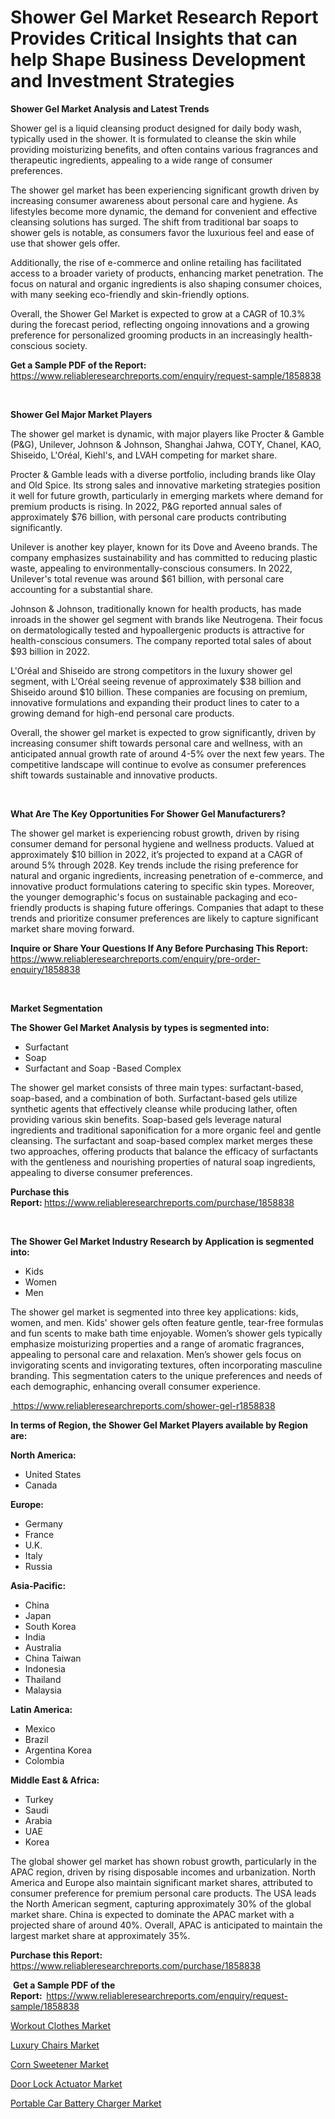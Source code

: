 <p><h1>Shower Gel Market Research Report Provides Critical Insights that can help Shape Business Development and Investment Strategies</h1></p><p><strong>Shower Gel Market Analysis and Latest Trends</strong></p>
<p><p>Shower gel is a liquid cleansing product designed for daily body wash, typically used in the shower. It is formulated to cleanse the skin while providing moisturizing benefits, and often contains various fragrances and therapeutic ingredients, appealing to a wide range of consumer preferences.</p><p>The shower gel market has been experiencing significant growth driven by increasing consumer awareness about personal care and hygiene. As lifestyles become more dynamic, the demand for convenient and effective cleansing solutions has surged. The shift from traditional bar soaps to shower gels is notable, as consumers favor the luxurious feel and ease of use that shower gels offer. </p><p>Additionally, the rise of e-commerce and online retailing has facilitated access to a broader variety of products, enhancing market penetration. The focus on natural and organic ingredients is also shaping consumer choices, with many seeking eco-friendly and skin-friendly options.</p><p>Overall, the Shower Gel Market is expected to grow at a CAGR of 10.3% during the forecast period, reflecting ongoing innovations and a growing preference for personalized grooming products in an increasingly health-conscious society.</p></p>
<p><strong>Get a Sample PDF of the Report:&nbsp;</strong> <a href="https://www.reliableresearchreports.com/enquiry/request-sample/1858838?utm_campaign=34&utm_medium=2&utm_source=Github&utm_content=ia&utm_term=07022025&utm_id=shower-gel">https://www.reliableresearchreports.com/enquiry/request-sample/1858838</a></p>
<p>&nbsp;</p>
<p><strong>Shower Gel Major Market Players</strong></p>
<p><p>The shower gel market is dynamic, with major players like Procter & Gamble (P&G), Unilever, Johnson & Johnson, Shanghai Jahwa, COTY, Chanel, KAO, Shiseido, L'Oréal, Kiehl's, and LVAH competing for market share. </p><p>Procter & Gamble leads with a diverse portfolio, including brands like Olay and Old Spice. Its strong sales and innovative marketing strategies position it well for future growth, particularly in emerging markets where demand for premium products is rising. In 2022, P&G reported annual sales of approximately $76 billion, with personal care products contributing significantly.</p><p>Unilever is another key player, known for its Dove and Aveeno brands. The company emphasizes sustainability and has committed to reducing plastic waste, appealing to environmentally-conscious consumers. In 2022, Unilever's total revenue was around $61 billion, with personal care accounting for a substantial share.</p><p>Johnson & Johnson, traditionally known for health products, has made inroads in the shower gel segment with brands like Neutrogena. Their focus on dermatologically tested and hypoallergenic products is attractive for health-conscious consumers. The company reported total sales of about $93 billion in 2022.</p><p>L'Oréal and Shiseido are strong competitors in the luxury shower gel segment, with L'Oréal seeing revenue of approximately $38 billion and Shiseido around $10 billion. These companies are focusing on premium, innovative formulations and expanding their product lines to cater to a growing demand for high-end personal care products.</p><p>Overall, the shower gel market is expected to grow significantly, driven by increasing consumer shift towards personal care and wellness, with an anticipated annual growth rate of around 4-5% over the next few years. The competitive landscape will continue to evolve as consumer preferences shift towards sustainable and innovative products.</p></p>
<p>&nbsp;</p>
<p><strong>What Are The Key Opportunities For Shower Gel Manufacturers?</strong></p>
<p><p>The shower gel market is experiencing robust growth, driven by rising consumer demand for personal hygiene and wellness products. Valued at approximately $10 billion in 2022, it’s projected to expand at a CAGR of around 5% through 2028. Key trends include the rising preference for natural and organic ingredients, increasing penetration of e-commerce, and innovative product formulations catering to specific skin types. Moreover, the younger demographic's focus on sustainable packaging and eco-friendly products is shaping future offerings. Companies that adapt to these trends and prioritize consumer preferences are likely to capture significant market share moving forward.</p></p>
<p><strong>Inquire or Share Your Questions If Any Before Purchasing This Report:</strong> <a href="https://www.reliableresearchreports.com/enquiry/pre-order-enquiry/1858838?utm_campaign=34&utm_medium=2&utm_source=Github&utm_content=ia&utm_term=07022025&utm_id=shower-gel">https://www.reliableresearchreports.com/enquiry/pre-order-enquiry/1858838</a></p>
<p>&nbsp;</p>
<p><strong>Market Segmentation</strong></p>
<p><strong>The Shower Gel Market Analysis by types is segmented into:</strong></p>
<p><ul><li>Surfactant</li><li>Soap</li><li>Surfactant and Soap -Based Complex</li></ul></p>
<p><p>The shower gel market consists of three main types: surfactant-based, soap-based, and a combination of both. Surfactant-based gels utilize synthetic agents that effectively cleanse while producing lather, often providing various skin benefits. Soap-based gels leverage natural ingredients and traditional saponification for a more organic feel and gentle cleansing. The surfactant and soap-based complex market merges these two approaches, offering products that balance the efficacy of surfactants with the gentleness and nourishing properties of natural soap ingredients, appealing to diverse consumer preferences.</p></p>
<p><strong>Purchase this Report:&nbsp;</strong><a href="https://www.reliableresearchreports.com/purchase/1858838?utm_campaign=34&utm_medium=2&utm_source=Github&utm_content=ia&utm_term=07022025&utm_id=shower-gel">https://www.reliableresearchreports.com/purchase/1858838</a></p>
<p>&nbsp;</p>
<p><strong>The Shower Gel Market Industry Research by Application is segmented into:</strong></p>
<p><ul><li>Kids</li><li>Women</li><li>Men</li></ul></p>
<p><p>The shower gel market is segmented into three key applications: kids, women, and men. Kids' shower gels often feature gentle, tear-free formulas and fun scents to make bath time enjoyable. Women’s shower gels typically emphasize moisturizing properties and a range of aromatic fragrances, appealing to personal care and relaxation. Men’s shower gels focus on invigorating scents and invigorating textures, often incorporating masculine branding. This segmentation caters to the unique preferences and needs of each demographic, enhancing overall consumer experience.</p></p>
<p><a href="https://www.reliableresearchreports.com/shower-gel-r1858838?utm_campaign=34&utm_medium=2&utm_source=Github&utm_content=ia&utm_term=07022025&utm_id=shower-gel">&nbsp;https://www.reliableresearchreports.com/shower-gel-r1858838</a></p>
<p><strong>In terms of Region, the Shower Gel Market Players available by Region are:</strong></p>
<p>
    <p> <strong> North America: </strong>
        <ul>
            <li>United States</li>
            <li>Canada</li>
        </ul>
        </p> 
    <p> <strong> Europe: </strong>
        <ul>
            <li>Germany</li>
            <li>France</li>
            <li>U.K.</li>
            <li>Italy</li>
            <li>Russia</li>
        </ul>
        </p> 
    <p> <strong> Asia-Pacific: </strong>
        <ul>
            <li>China</li>
            <li>Japan</li>
            <li>South Korea</li>
            <li>India</li>
            <li>Australia</li>
            <li>China Taiwan</li>
            <li>Indonesia</li>
            <li>Thailand</li>
            <li>Malaysia</li>
        </ul>
        </p> 
    <p> <strong> Latin America: </strong>
        <ul>
            <li>Mexico</li>
            <li>Brazil</li>
            <li>Argentina Korea</li>
            <li>Colombia</li>
        </ul>
        </p> 
    <p> <strong> Middle East & Africa: </strong>
        <ul>
            <li>Turkey</li>
            <li>Saudi</li>
            <li>Arabia</li>
            <li>UAE</li>
            <li>Korea</li>
        </ul>
    </p>
    </p>
<p><p>The global shower gel market has shown robust growth, particularly in the APAC region, driven by rising disposable incomes and urbanization. North America and Europe also maintain significant market shares, attributed to consumer preference for premium personal care products. The USA leads the North American segment, capturing approximately 30% of the global market share. China is expected to dominate the APAC market with a projected share of around 40%. Overall, APAC is anticipated to maintain the largest market share at approximately 35%.</p></p>
<p><strong>Purchase this Report: </strong><a href="https://www.reliableresearchreports.com/purchase/1858838?utm_campaign=34&utm_medium=2&utm_source=Github&utm_content=ia&utm_term=07022025&utm_id=shower-gel">https://www.reliableresearchreports.com/purchase/1858838</a></p>
<p>&nbsp;<strong>Get a Sample PDF of the Report:&nbsp;&nbsp;</strong><a href="https://www.reliableresearchreports.com/enquiry/request-sample/1858838?utm_campaign=34&utm_medium=2&utm_source=Github&utm_content=ia&utm_term=07022025&utm_id=shower-gel">https://www.reliableresearchreports.com/enquiry/request-sample/1858838</a></p>
<p><strong></strong></p>
<p><p><a href="https://github.com/itayjedhe/Market-Research-Report-List-1/blob/main/workout-clothes-market.md?utm_campaign=34&utm_medium=2&utm_source=Github&utm_content=ia&utm_term=07022025&utm_id=shower-gel">Workout Clothes Market</a></p><p><a href="https://github.com/voetzeszuh/Market-Research-Report-List-1/blob/main/luxury-chairs-market.md?utm_campaign=34&utm_medium=2&utm_source=Github&utm_content=ia&utm_term=07022025&utm_id=shower-gel">Luxury Chairs Market</a></p><p><a href="https://github.com/celpabembes/Market-Research-Report-List-1/blob/main/corn-sweetener-market.md?utm_campaign=34&utm_medium=2&utm_source=Github&utm_content=ia&utm_term=07022025&utm_id=shower-gel">Corn Sweetener Market</a></p><p><a href="https://github.com/sandoyjonet/Market-Research-Report-List-1/blob/main/door-lock-actuator-market.md?utm_campaign=34&utm_medium=2&utm_source=Github&utm_content=ia&utm_term=07022025&utm_id=shower-gel">Door Lock Actuator Market</a></p><p><a href="https://github.com/aksayvoogdt/Market-Research-Report-List-1/blob/main/portable-car-battery-charger-market.md?utm_campaign=34&utm_medium=2&utm_source=Github&utm_content=ia&utm_term=07022025&utm_id=shower-gel">Portable Car Battery Charger Market</a></p></p>